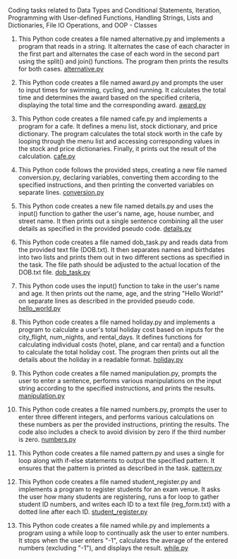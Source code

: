 Coding tasks related to Data Types and Conditional Statements, Iteration, Programming with User-defined Functions, Handling Strings, Lists and Dictionaries, File IO Operations, and OOP - Classes

1. This Python code creates a file named alternative.py and implements a program that reads in a string. It alternates the case of each character in the first part and alternates the case of each word in the second part using the split() and join() functions. The program then prints the results for both cases.
[alternative.py](https://github.com/lsls0505/codingTasks/blob/main/alternative.py)

2. This Python code creates a file named award.py and prompts the user to input times for swimming, cycling, and running. It calculates the total time and determines the award based on the specified criteria, displaying the total time and the corresponding award.
[award.py](https://github.com/lsls0505/codingTasks/blob/main/award.py)

3. This Python code creates a file named cafe.py and implements a program for a cafe. It defines a menu list, stock dictionary, and price dictionary. The program calculates the total stock worth in the cafe by looping through the menu list and accessing corresponding values in the stock and price dictionaries. Finally, it prints out the result of the calculation.
[cafe.py](https://github.com/lsls0505/codingTasks/blob/main/cafe.py)

4. This Python code follows the provided steps, creating a new file named conversion.py, declaring variables, converting them according to the specified instructions, and then printing the converted variables on separate lines.
[conversion.py](https://github.com/lsls0505/codingTasks/blob/main/conversion.py)

5. This Python code creates a new file named details.py and uses the input() function to gather the user's name, age, house number, and street name. It then prints out a single sentence combining all the user details as specified in the provided pseudo code.
[details.py](https://github.com/lsls0505/codingTasks/blob/main/details.py)

6. This Python code creates a file named dob_task.py and reads data from the provided text file (DOB.txt). It then separates names and birthdates into two lists and prints them out in two different sections as specified in the task. The file path should be adjusted to the actual location of the DOB.txt file.
[dob_task.py](https://github.com/lsls0505/codingTasks/blob/main/dob_task.py)

7. This Python code uses the input() function to take in the user's name and age. It then prints out the name, age, and the string "Hello World!" on separate lines as described in the provided pseudo code.
[hello_world.py](https://github.com/lsls0505/codingTasks/blob/main/hello_world.py)

8. This Python code creates a file named holiday.py and implements a program to calculate a user's total holiday cost based on inputs for the city_flight, num_nights, and rental_days. It defines functions for calculating individual costs (hotel, plane, and car rental) and a function to calculate the total holiday cost. The program then prints out all the details about the holiday in a readable format.
[holiday.py](https://github.com/lsls0505/codingTasks/blob/main/holiday.py)

9. This Python code creates a file named manipulation.py, prompts the user to enter a sentence, performs various manipulations on the input string according to the specified instructions, and prints the results.
[manipulation.py](https://github.com/lsls0505/codingTasks/blob/main/manipulation.py)

10. This Python code creates a file named numbers.py, prompts the user to enter three different integers, and performs various calculations on these numbers as per the provided instructions, printing the results. The code also includes a check to avoid division by zero if the third number is zero.
[numbers.py](https://github.com/lsls0505/codingTasks/blob/main/numbers.py)

11. This Python code creates a file named pattern.py and uses a single for loop along with if-else statements to output the specified pattern. It ensures that the pattern is printed as described in the task.
[pattern.py](https://github.com/lsls0505/codingTasks/blob/main/pattern.py)

12. This Python code creates a file named student_register.py and implements a program to register students for an exam venue. It asks the user how many students are registering, runs a for loop to gather student ID numbers, and writes each ID to a text file (reg_form.txt) with a dotted line after each ID.
[student_register.py](https://github.com/lsls0505/codingTasks/blob/main/student_register.py)

13. This Python code creates a file named while.py and implements a program using a while loop to continually ask the user to enter numbers. It stops when the user enters "-1", calculates the average of the entered numbers (excluding "-1"), and displays the result.
[while.py](https://github.com/lsls0505/codingTasks/blob/main/while.py)


